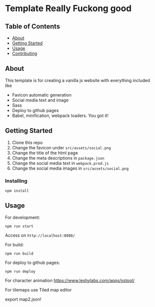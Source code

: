 # Template Really Fuckong good

## Table of Contents

-   [About](#about)
-   [Getting Started](#getting_started)
-   [Usage](#usage)
-   [Contributing](../CONTRIBUTING.md)

## About <a name = "about"></a>

This template is for creating a vanilla js website with everything included like

-   Favicon automatic generation
-   Social media text and image
-   Sass
-   Deploy to github pages
-   Babel, minification, webpack loaders. You got it!

## Getting Started <a name = "getting_started"></a>

1. Clone this repo
2. Change the favicon under `src/assets/social.png`
3. Change the title of the html page
4. Change the meta descriptions in `package.json`
5. Change the social media text in `webpack.prod.js`
6. Change the social media images in `src/assets/social.png`

### Installing

`npm install`

## Usage <a name = "usage"></a>

For development:

`npm run start`

Access on `http://localhost:8080/`

For build:

`npm run build`

For deploy to github pages:

`npm run deploy`

For character animation
https://www.leshylabs.com/apps/sstool/

For tilemaps use Tiled map editor

export map2.json!
